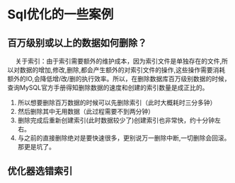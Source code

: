 

<!-- 


-->




<!-- 


子查询优化
一次非常有意思的 SQL 优化经历：从 30248.271s 到 0.001s 
https://mp.weixin.qq.com/s/rjkvvd2ia1A_Ix6rHYTgpw
**limit，子查询优化
一次 SQL 查询优化原理分析（900W+ 数据，从 17s 到 300ms）
https://mp.weixin.qq.com/s/7CAuMI7mzFxENfRCM4N65g


-->

# Sql优化的一些案例  

## 百万级别或以上的数据如何删除？  
&emsp; 关于索引：由于索引需要额外的维护成本，因为索引文件是单独存在的文件,所以对数据的增加,修改,删除,都会产生额外的对索引文件的操作,这些操作需要消耗额外的IO,会降低增/改/删的执行效率。所以，在删除数据库百万级别数据的时候，查询MySQL官方手册得知删除数据的速度和创建的索引数量是成正比的。  
1. 所以想要删除百万数据的时候可以先删除索引（此时大概耗时三分多钟）  
2. 然后删除其中无用数据（此过程需要不到两分钟）  
3. 删除完成后重新创建索引(此时数据较少了)创建索引也非常快，约十分钟左右。  
4. 与之前的直接删除绝对是要快速很多，更别说万一删除中断,一切删除会回滚。那更是坑了。  

## 优化器选错索引  
<!--

MySQL 索引优化实例
https://mp.weixin.qq.com/s/dUgonoftcSGjlWgYpoTEUw
-->


